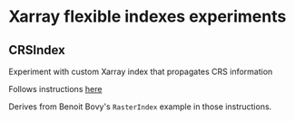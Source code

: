 # Xarray flexible indexes experiments


## CRSIndex

Experiment with custom Xarray index that propagates CRS information

Follows instructions [here](https://hackmd.io/Zxw_zCa7Rbynx_iJu6Y3LA?view)

Derives from Benoit Bovy's `RasterIndex` example in those instructions.
